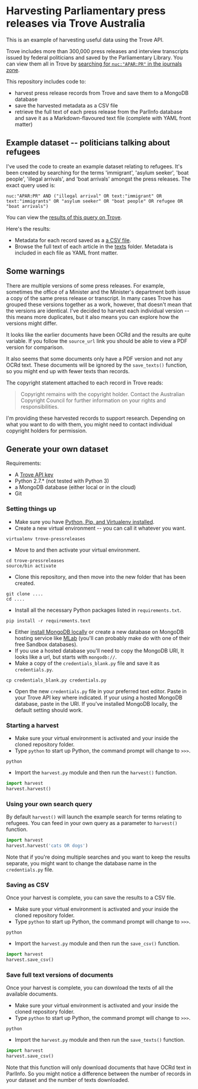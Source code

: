 # Harvesting Parliamentary press releases via Trove Australia

This is an example of harvesting useful data using the Trove API.

Trove includes more than 300,000 press releases and interview transcripts issued by federal politicians and saved by the Parliamentary Library. You can view them all in Trove by [searching for `nuc:"APAR:PR"` in the journals zone](http://trove.nla.gov.au/article/result?q=nuc%3A%22APAR%3APR%22).

This repository includes code to:

* harvest press release records from Trove and save them to a MongoDB database
* save the harvested metadata as a CSV file
* retrieve the full text of each press release from the ParlInfo database and save it as a Markdown-flavoured text file (complete with YAML front matter)

## Example dataset -- politicians talking about refugees

I've used the code to create an example dataset relating to refugees. It's been created by searching for the terms 'immigrant', 'asylum seeker', 'boat people', 'illegal arrivals', and 'boat arrivals' amongst the press releases. The exact query used is:

```
nuc:"APAR:PR" AND ("illegal arrival" OR text:"immigrant" OR text:"immigrants" OR "asylum seeker" OR "boat people" OR refugee OR "boat arrivals")
```

You can view the [results of this query on Trove](http://trove.nla.gov.au/article/result?q=nuc%3A%22APAR%3APR%22+AND+%28%22illegal+arrival%22+OR+text%3A%22immigrant%22+OR+text%3A%22immigrants%22+OR+%22asylum+seeker%22+OR+%22boat+people%22+OR+refugee+OR+%22boat+arrivals%22%29).

Here's the results:

* Metadata for each record saved as a [a CSV file](results-20171202.csv).
* Browse the full text of each article in the [texts](texts/) folder. Metadata is included in each file as YAML front matter.

## Some warnings

There are multiple versions of some press releases. For example, sometimes the office of a Minister and the Minister's department both issue a copy of the same press release or transcript. In many cases Trove has grouped these versions together as a work, however, that doesn't mean that the versions are identical. I've decided to harvest each individual version -- this means more duplicates, but it also means you can explore how the versions might differ.

It looks like the earlier documents have been OCRd and the results are quite variable. If you follow the `source_url` link you should be able to view a PDF version for comparison.

It also seems that some documents only have a PDF version and not any OCRd text. These documents will be ignored by the `save_texts()` function, so you might end up with fewer texts than records.

The copyright statement attached to each record in Trove reads:

> Copyright remains with the copyright holder. Contact the Australian Copyright Council for further information on your rights and responsibilities.

I'm providing these harvested records to support research. Depending on what you want to do with them, you might need to contact individual copyright holders for permission.

## Generate your own dataset

Requirements:

* A [Trove API key](http://help.nla.gov.au/trove/building-with-trove/api)
* Python 2.7.* (not tested with Python 3)
* a MongoDB database (either local or in the cloud)
* Git

### Setting things up

* Make sure you have [Python, Pip, and Virtualenv installed](http://timsherratt.org/digital-heritage-handbook/docs/python-pip-virtualenv/).
* Create a new virtual environment -- you can call it whatever you want.
``` shell
virtualenv trove-pressreleases
```
* Move to and then activate your virtual environment.
``` shell
cd trove-pressreleases
source/bin activate
```
* Clone this repository, and then move into the new folder that has been created.
``` shell
git clone ....
cd ....
```
* Install all the necessary Python packages listed in `requirements.txt`.
``` shell
pip install -r requirements.text
```
* Either [install MongoDB locally](https://docs.mongodb.com/manual/administration/install-community/) or create a new database on MongoDB hosting service like [MLab](https://mlab.com/) (you'll can probably make do with one of their free Sandbox databases).
* If you use a hosted database you'll need to copy the MongoDB URI, It looks like a url, but starts with `mongodb://`.
* Make a copy of the `credentials_blank.py` file and save it as `credentials.py`.
``` shell
cp credentials_blank.py credentials.py
```
* Open the new `credentials.py` file in your preferred text editor. Paste in your Trove API key where indicated. If your using a hosted MongoDB database, paste in the URI. If you've installed MongoDB locally, the default setting should work.

### Starting a harvest

* Make sure your virtual environment is activated and your inside the cloned repository folder.
* Type `python` to start up Python, the command prompt will change to `>>>`.
``` shell
python
```
* Import the `harvest.py` module and then run the `harvest()` function.
``` python
import harvest
harvest.harvest()
```

### Using your own search query

By default `harvest()` will launch the example search for terms relating to refugees. You can feed in your own query as a parameter to `harvest()` function.
``` python
import harvest
harvest.harvest('cats OR dogs')
```

Note that if you're doing multiple searches and you want to keep the results separate, you might want to change the database name in the `credentials.py` file.

### Saving as CSV

Once your harvest is complete, you can save the results to a CSV file.

* Make sure your virtual environment is activated and your inside the cloned repository folder.
* Type `python` to start up Python, the command prompt will change to `>>>`.
``` shell
python
```
* Import the `harvest.py` module and then run the `save_csv()` function.
``` python
import harvest
harvest.save_csv()
```

### Save full text versions of documents

Once your harvest is complete, you can download the texts of all the available documents.

* Make sure your virtual environment is activated and your inside the cloned repository folder.
* Type `python` to start up Python, the command prompt will change to `>>>`.
``` shell
python
```
* Import the `harvest.py` module and then run the `save_texts()` function.
``` python
import harvest
harvest.save_csv()
```

Note that this function will only download documents that have OCRd text in ParlInfo. So you might notice a difference between the number of records in your dataset and the number of texts downloaded.
